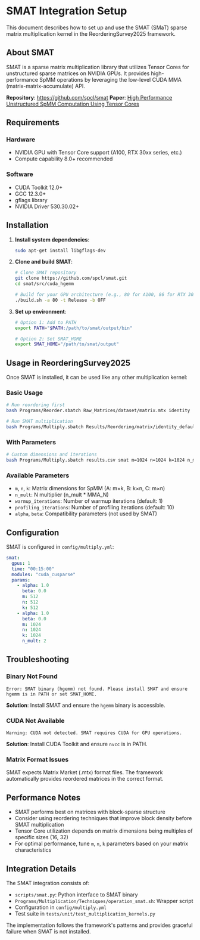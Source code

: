 # SMAT Integration Setup

This document describes how to set up and use the SMAT (SMaT) sparse matrix multiplication kernel in the ReorderingSurvey2025 framework.

## About SMAT

SMAT is a sparse matrix multiplication library that utilizes Tensor Cores for unstructured sparse matrices on NVIDIA GPUs. It provides high-performance SpMM operations by leveraging the low-level CUDA MMA (matrix-matrix-accumulate) API.

**Repository**: https://github.com/spcl/smat
**Paper**: [High Performance Unstructured SpMM Computation Using Tensor Cores](https://arxiv.org/pdf/2408.11551)

## Requirements

### Hardware
- NVIDIA GPU with Tensor Core support (A100, RTX 30xx series, etc.)
- Compute capability 8.0+ recommended

### Software
- CUDA Toolkit 12.0+
- GCC 12.3.0+
- gflags library
- NVIDIA Driver 530.30.02+

## Installation

1. **Install system dependencies**:
   ```bash
   sudo apt-get install libgflags-dev
   ```

2. **Clone and build SMAT**:
   ```bash
   # Clone SMAT repository
   git clone https://github.com/spcl/smat.git
   cd smat/src/cuda_hgemm
   
   # Build for your GPU architecture (e.g., 80 for A100, 86 for RTX 30xx)
   ./build.sh -a 80 -t Release -b OFF
   ```

3. **Set up environment**:
   ```bash
   # Option 1: Add to PATH
   export PATH="$PATH:/path/to/smat/output/bin"
   
   # Option 2: Set SMAT_HOME
   export SMAT_HOME="/path/to/smat/output"
   ```

## Usage in ReorderingSurvey2025

Once SMAT is installed, it can be used like any other multiplication kernel:

### Basic Usage
```bash
# Run reordering first
bash Programs/Reorder.sbatch Raw_Matrices/dataset/matrix.mtx identity

# Run SMAT multiplication
bash Programs/Multiply.sbatch Results/Reordering/matrix/identity_default/results.csv smat
```

### With Parameters
```bash
# Custom dimensions and iterations
bash Programs/Multiply.sbatch results.csv smat m=1024 n=1024 k=1024 n_mult=2 profiling_iterations=20
```

### Available Parameters
- `m`, `n`, `k`: Matrix dimensions for SpMM (A: m×k, B: k×n, C: m×n)
- `n_mult`: N multiplier (n_mult * MMA_N)
- `warmup_iterations`: Number of warmup iterations (default: 1)
- `profiling_iterations`: Number of profiling iterations (default: 10)
- `alpha`, `beta`: Compatibility parameters (not used by SMAT)

## Configuration

SMAT is configured in `config/multiply.yml`:

```yaml
smat:
  gpus: 1
  time: "00:15:00"
  modules: "cuda_cusparse"
  params:
    - alpha: 1.0
      beta: 0.0
      m: 512
      n: 512
      k: 512
    - alpha: 1.0
      beta: 0.0
      m: 1024
      n: 1024
      k: 1024
      n_mult: 2
```

## Troubleshooting

### Binary Not Found
```
Error: SMAT binary (hgemm) not found. Please install SMAT and ensure hgemm is in PATH or set SMAT_HOME.
```
**Solution**: Install SMAT and ensure the `hgemm` binary is accessible.

### CUDA Not Available
```
Warning: CUDA not detected. SMAT requires CUDA for GPU operations.
```
**Solution**: Install CUDA Toolkit and ensure `nvcc` is in PATH.

### Matrix Format Issues
SMAT expects Matrix Market (.mtx) format files. The framework automatically provides reordered matrices in the correct format.

## Performance Notes

- SMAT performs best on matrices with block-sparse structure
- Consider using reordering techniques that improve block density before SMAT multiplication
- Tensor Core utilization depends on matrix dimensions being multiples of specific sizes (16, 32)
- For optimal performance, tune `m`, `n`, `k` parameters based on your matrix characteristics

## Integration Details

The SMAT integration consists of:
- `scripts/smat.py`: Python interface to SMAT binary
- `Programs/Multiplication/Techniques/operation_smat.sh`: Wrapper script
- Configuration in `config/multiply.yml`
- Test suite in `tests/unit/test_multiplication_kernels.py`

The implementation follows the framework's patterns and provides graceful failure when SMAT is not installed.